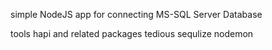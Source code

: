 simple NodeJS app for connecting MS-SQL Server Database

tools
    hapi and related packages
    tedious
    sequlize
    nodemon